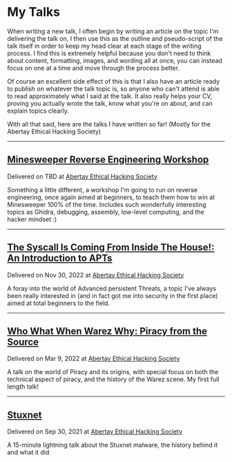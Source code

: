 # My Talks

When writing a new talk, I often begin by writing an article on the topic I'm delivering the talk on, I then use this as the outline and pseudo-script of the talk itself in order to keep my head clear at each stage of the writing process. I find this is extremely helpful because you don't need to think about content, formatting, images, and wording all at once, you can instead focus on one at a time and move through the process better.

Of course an excellent side effect of this is that I also have an article ready to publish on whatever the talk topic is, so anyone who can't attend is able to read approximately what I said at the talk. It also really helps your CV, proving you actually wrote the talk, know what you're on about, and can explain topics clearly.

With all that said, here are the talks I have written so far! (Mostly for the Abertay Ethical Hacking Society)

---

## [Minesweeper Reverse Engineering Workshop](MinesweeperHackingWorkshop/index.md)

Delivered on TBD at [Abertay Ethical Hacking Society](https://twitter.com/AbertayHackers)

Something a little different, a workshop I'm going to run on reverse engineering, once again aimed at beginners, to teach them how to win at Minesweeper 100% of the time. Includes such wonderfully interesting topics as Ghidra, debugging, assembly, low-level computing, and the hacker mindset :)

---

## [The Syscall Is Coming From Inside The House!: An Introduction to APTs](APTs/index.md)

Delivered on Nov 30, 2022 at [Abertay Ethical Hacking Society](https://twitter.com/AbertayHackers)

A foray into the world of Advanced persistent Threats, a topic I've always been really interested in (and in fact got me into security in the first place) aimed at total beginners to the field.

---

## [Who What When Warez Why: Piracy from the Source](Warez/index.md)

Delivered on Mar 9, 2022 at [Abertay Ethical Hacking Society](https://twitter.com/AbertayHackers)

A talk on the world of Piracy and its origins, with special focus on both the technical aspect of piracy, and the history of the Warez scene. My first full length talk!

---

## [Stuxnet](Stuxnet/index.md)

Delivered on Sep 30, 2021 at [Abertay Ethical Hacking Society](https://twitter.com/AbertayHackers)

A 15-minute lightning talk about the Stuxnet malware, the history behind it and what it did
